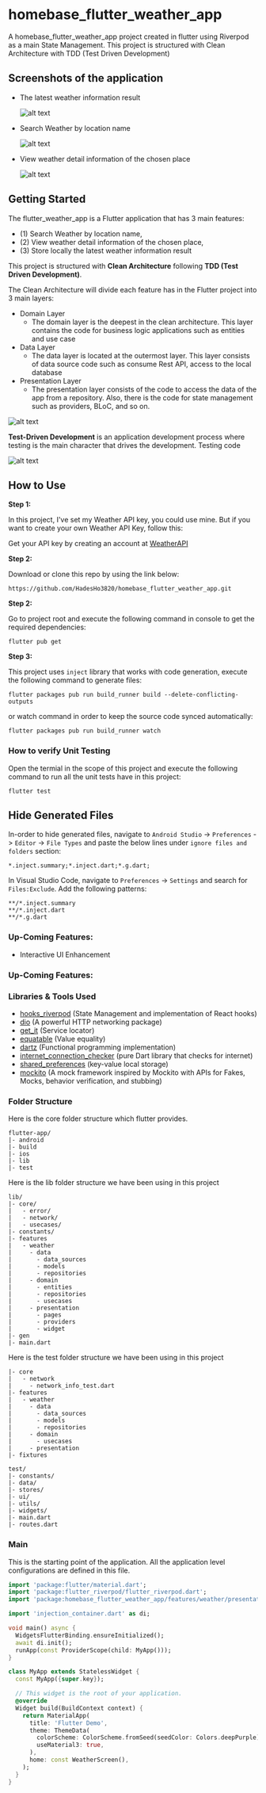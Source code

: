 # homebase_flutter_weather_app

A homebase_flutter_weather_app project created in flutter using Riverpod as a main State Management. This project is structured with Clean Architecture with TDD (Test Driven Development)

## Screenshots of the application

- The latest weather information result

  ![alt text](assets/readme_resources/1.png)

- Search Weather by location name

  ![alt text](assets/readme_resources/2.png)

- View weather detail information of the chosen place

  ![alt text](assets/readme_resources/3.png)

## Getting Started

The flutter_weather_app is a Flutter application that has 3 main features:

- (1) Search Weather by location name,
- (2) View weather detail information of the chosen place,
- (3) Store locally the latest weather information result

This project is structured with **Clean Architecture** following **TDD (Test Driven Development)**.

The Clean Architecture will divide each feature has in the Flutter project into 3 main layers:

- Domain Layer
  - The domain layer is the deepest in the clean architecture. This layer contains the code for business logic applications such as entities and use case
- Data Layer
  - The data layer is located at the outermost layer. This layer consists of data source code such as consume Rest API, access to the local database
- Presentation Layer
  - The presentation layer consists of the code to access the data of the app from a repository. Also, there is the code for state management such as providers, BLoC, and so on.

![alt text](assets/readme_resources/CleanArchitecture.jpeg)

**Test-Driven Development** is an application development process where testing is the main character that drives the development. Testing code

![alt text](assets/readme_resources/tdd.webp)

## How to Use

**Step 1:**

In this project, I've set my Weather API key, you could use mine. But if you want to create your own Weather API Key, follow this:

Get your API key by creating an account at [WeatherAPI](https://www.weatherapi.com/)

**Step 2:**

Download or clone this repo by using the link below:

```
https://github.com/HadesHo3820/homebase_flutter_weather_app.git
```

**Step 2:**

Go to project root and execute the following command in console to get the required dependencies:

```
flutter pub get
```

**Step 3:**

This project uses `inject` library that works with code generation, execute the following command to generate files:

```
flutter packages pub run build_runner build --delete-conflicting-outputs
```

or watch command in order to keep the source code synced automatically:

```
flutter packages pub run build_runner watch
```

### How to verify Unit Testing

Open the termial in the scope of this project and execute the following command to run all the unit tests have in this project:

```
flutter test
```

## Hide Generated Files

In-order to hide generated files, navigate to `Android Studio` -> `Preferences` -> `Editor` -> `File Types` and paste the below lines under `ignore files and folders` section:

```
*.inject.summary;*.inject.dart;*.g.dart;
```

In Visual Studio Code, navigate to `Preferences` -> `Settings` and search for `Files:Exclude`. Add the following patterns:

```
**/*.inject.summary
**/*.inject.dart
**/*.g.dart
```

### Up-Coming Features:

- Interactive UI Enhancement

### Up-Coming Features:

### Libraries & Tools Used

- [hooks_riverpod](https://pub.dev/packages/hooks_riverpod) (State Management and implementation of React hooks)
- [dio](https://pub.dev/packages/dio) (A powerful HTTP networking package)
- [get_it](https://pub.dev/packages/get_it) (Service locator)
- [equatable](https://pub.dev/packages/equatable) (Value equality)
- [dartz](https://pub.dev/packages/dartz) (Functional programming implementation)
- [internet_connection_checker](https://pub.dev/packages?q=internet_connection_checker) (pure Dart library that checks for internet)
- [shared_preferences](https://pub.dev/packages/shared_preferences) (key-value local storage)
- [mockito](https://pub.dev/packages/mockito) (A mock framework inspired by Mockito with APIs for Fakes, Mocks, behavior verification, and stubbing)

### Folder Structure

Here is the core folder structure which flutter provides.

```
flutter-app/
|- android
|- build
|- ios
|- lib
|- test
```

Here is the lib folder structure we have been using in this project

```
lib/
|- core/
|   - error/
|   - network/
|   - usecases/
|- constants/
|- features
|   - weather
|     - data
|       - data_sources
|       - models
|       - repositories
|     - domain
|       - entities
|       - repositories
|       - usecases
|     - presentation
|       - pages
|       - providers
|       - widget
|- gen
|- main.dart
```

Here is the test folder structure we have been using in this project

```
|- core
|   - network
|     - network_info_test.dart
|- features
|   - weather
|     - data
|       - data_sources
|       - models
|       - repositories
|     - domain
|       - usecases
|     - presentation
|- fixtures
```

```
test/
|- constants/
|- data/
|- stores/
|- ui/
|- utils/
|- widgets/
|- main.dart
|- routes.dart
```

### Main

This is the starting point of the application. All the application level configurations are defined in this file.

```dart
import 'package:flutter/material.dart';
import 'package:flutter_riverpod/flutter_riverpod.dart';
import 'package:homebase_flutter_weather_app/features/weather/presentation/pages/local_weather_screen.dart';

import 'injection_container.dart' as di;

void main() async {
  WidgetsFlutterBinding.ensureInitialized();
  await di.init();
  runApp(const ProviderScope(child: MyApp()));
}

class MyApp extends StatelessWidget {
  const MyApp({super.key});

  // This widget is the root of your application.
  @override
  Widget build(BuildContext context) {
    return MaterialApp(
      title: 'Flutter Demo',
      theme: ThemeData(
        colorScheme: ColorScheme.fromSeed(seedColor: Colors.deepPurple),
        useMaterial3: true,
      ),
      home: const WeatherScreen(),
    );
  }
}
```
